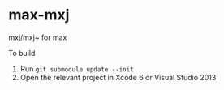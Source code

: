 # max-mxj
mxj/mxj~ for max

To build
1. Run `git submodule update --init`
2. Open the relevant project in Xcode 6 or Visual Studio 2013
